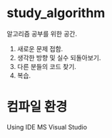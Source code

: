 # study_algorithm

알고리즘 공부를 위한 공간.

1. 새로운 문제 접함.
2. 생각한 방향 및 실수 되돌아보기. 
3. 다른 분들의 코드 찾기.
4. 복습. 

  컴파일 환경
  =========
Using IDE MS Visual Studio


